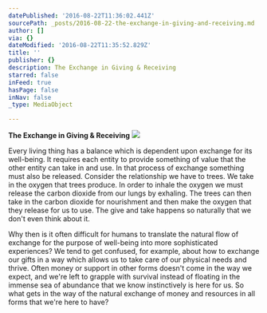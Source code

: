 ```yaml
---
datePublished: '2016-08-22T11:36:02.441Z'
sourcePath: _posts/2016-08-22-the-exchange-in-giving-and-receiving.md
author: []
via: {}
dateModified: '2016-08-22T11:35:52.829Z'
title: ''
publisher: {}
description: The Exchange in Giving & Receiving
starred: false
inFeed: true
hasPage: false
inNav: false
_type: MediaObject

---
```

**The Exchange in Giving & Receiving**
![](https://the-grid-user-content.s3-us-west-2.amazonaws.com/366ced38-a031-427f-8665-8b1829a239ca.jpg)

Every living thing has a balance which is dependent upon exchange for its well-being. It requires each entity to provide something of value that the other entity can take in and use. In that process of exchange something must also be released. Consider the relationship we have to trees. We take in the oxygen that trees produce. In order to inhale the oxygen we must release the carbon dioxide from our lungs by exhaling. The trees can then take in the carbon dioxide for nourishment and then make the oxygen that they release for us to use. The give and take happens so naturally that we don't even think about it.

Why then is it often difficult for humans to translate the natural flow of exchange for the purpose of well-being into more sophisticated experiences? We tend to get confused, for example, about how to exchange our gifts in a way which allows us to take care of our physical needs and thrive. Often money or support in other forms doesn't come in the way we expect, and we're left to grapple with survival instead of floating in the immense sea of abundance that we know instinctively is here for us. So what gets in the way of the natural exchange of money and resources in all forms that we're here to have?
